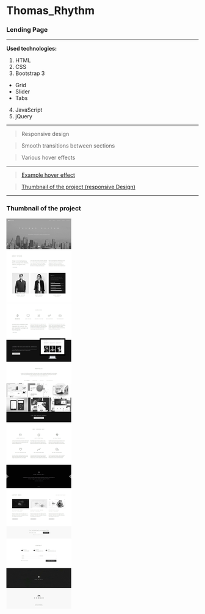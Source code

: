# Thomas_Rhythm

### Lending Page

_________
**Used technologies:**

1. HTML
2. CSS
3. Bootstrap 3
*  Grid
*  Slider
*  Tabs
4. JavaScript
5. jQuery 
_______


> Responsive design

> Smooth transitions between sections

> Various hover effects

_______



> [Example hover effect](Thomas_Rhythm_hover_effect-portfolio.png)

> [Thumbnail of the project (responsive Design)](Thomas_Rhythm_resolution-767px.png)
_______
### Thumbnail of the project 
![screen](Thomas__Rhythm.jpg)
